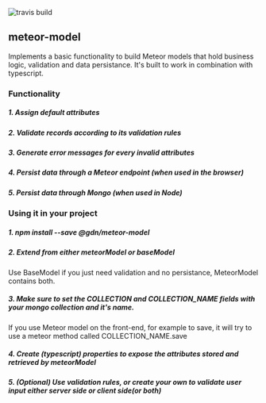 ![travis build](https://travis-ci.com/GuidionDev/meteor-model.svg?token=bMu85Urom9SKygWhZ7dr&branch=master)

## meteor-model

Implements a basic functionality to build Meteor models that hold business logic, validation and data persistance. It's built to work in combination with typescript.

### Functionality

##### 1. Assign default attributes
##### 2. Validate records according to its validation rules
##### 3. Generate error messages for every invalid attributes
##### 4. Persist data through a Meteor endpoint (when used in the browser)
##### 5. Persist data through Mongo (when used in Node)

### Using it in your project

##### 1. npm install --save @gdn/meteor-model
##### 2. Extend from either meteorModel or baseModel
Use BaseModel if you just need validation and no persistance, MeteorModel contains both.
##### 3. Make sure to set the COLLECTION and COLLECTION_NAME fields with your mongo collection and it's name.
If you use Meteor model on the front-end, for example to save, it will try to use a meteor method called COLLECTION_NAME.save 
##### 4. Create (typescript) properties to expose the attributes stored and retrieved by meteorModel
##### 5. (Optional) Use validation rules, or create your own to validate user input either server side or client side(or both)
